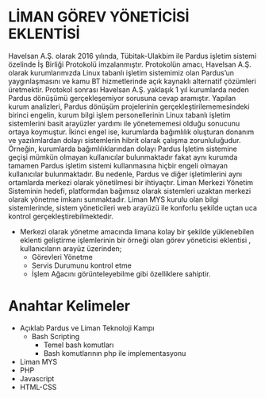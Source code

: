 # LİMAN GÖREV YÖNETİCİSİ EKLENTİSİ

Havelsan A.Ş. olarak 2016 yılında, Tübitak-Ulakbim ile Pardus işletim sistemi özelinde İş Birliği Protokolü imzalanmıştır. Protokolün amacı, Havelsan A.Ş. olarak kurumlarımızda Linux tabanlı işletim sistemimiz olan Pardus’un yaygınlaşmasını ve kamu BT hizmetlerinde açık kaynaklı alternatif çözümleri üretmektir.
Protokol sonrası Havelsan A.Ş. yaklaşık 1 yıl kurumlarda neden Pardus dönüşümü gerçekleşemiyor sorusuna cevap aramıştır. Yapılan kurum analizleri, Pardus dönüşüm projelerinin gerçekleştirilememesindeki birinci engelin, kurum bilgi işlem personellerinin Linux tabanlı işletim sistemlerini basit arayüzler yardımı ile yönetememesi olduğu sonucunu ortaya koymuştur. İkinci engel ise, kurumlarda bağımlılık oluşturan donanım ve yazılımlardan dolayı sistemlerin hibrit olarak çalışma zorunluluğudur. Örneğin, kurumlarda bağımlılıklarından dolayı Pardus İşletim sistemine geçişi mümkün olmayan kullanıcılar bulunmaktadır fakat aynı kurumda tamamen Pardus işletim sistemi kullanmasına hiçbir engeli olmayan kullanıcılar bulunmaktadır. Bu nedenle, Pardus ve diğer işletimlerini aynı ortamlarda merkezi olarak yönetilmesi bir ihtiyaçtır.
Liman Merkezi Yönetim Sisteminin hedefi, platformdan bağımsız olarak sistemleri uzaktan merkezi olarak yönetme imkanı sunmaktadır. Liman MYS kurulu olan bilgi sistemlerinde, sistem yöneticileri web arayüzü ile konforlu şekilde uçtan uca kontrol gerçekleştirebilmektedir.

- Merkezi olarak yönetme amacında limana kolay bir şekilde yüklenebilen eklenti geliştirme işlemlerinin bir örneği olan görev yöneticisi eklentisi , kullanıcıların arayüz üzerinden;
  - Görevleri Yönetme
  - Servis Durumunu kontrol etme 
  - İşlem Ağacını görünteleyebilme gibi özelliklere sahiptir. 


# Anahtar Kelimeler
- Açıklab Pardus ve Liman Teknoloji Kampı
  - Bash Scripting 
    - Temel bash komutları 
    - Bash komutlarının php ile implementasyonu 
- Liman MYS
- PHP
- Javascript
- HTML-CSS 


